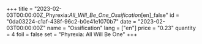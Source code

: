 +++
title = "2023-02-03T00:00:00Z_Phyrexia:_All_Will_Be_One_Ossification_[en]_false"
id = "0da03224-c1af-438f-96c2-b0e41e1070b7"
date = "2023-02-03T00:00:00Z"
name = "Ossification"
lang = ["en"]
price = "0.23"
quantity = 4
foil = false
set = "Phyrexia: All Will Be One"
+++
